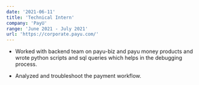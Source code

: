 ```yaml
---
date: '2021-06-11'
title: 'Technical Intern'
company: 'PayU'
range: 'June 2021 - July 2021'
url: 'https://corporate.payu.com/'
---
```



- Worked with backend team on payu-biz and payu money products and wrote python scripts and sql queries which helps in the debugging process.

- Analyzed and troubleshoot the payment workflow.

